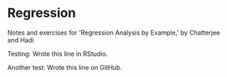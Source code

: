# Regression
Notes and exercises for 'Regression Analysis by Example,' by Chatterjee and Hadi

Testing: Wrote this line in RStudio. 

Another test: Wrote this line on GitHub. 
